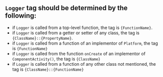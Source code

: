 ## `Logger` tag should be determined by the following:
- if `Logger` is called from a top-level function, the tag is `{FunctionName}`.
- if `Logger` is called from a getter or setter of any class, the tag is
    `{ClassName}::{PropertyName}`.
- if `Logger` is called from a function of an implementor of `Platform`, the tag is
    `{FunctionName}`
- if `Logger` is called from the function `onCreate` of an implementor of `ComponentActivity()`,
    the tag is `{ClassName}`
- if `Logger` is called from a function of any other class not mentioned, the tag is
    `{ClassName}::{FunctionName}`